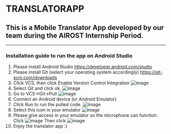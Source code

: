 # TRANSLATORAPP
## This is a Mobile Translator App developed by our team during the AIROST Internship Period.
-------------------------------
### Installation guide to run the app on Android Studio
  1. Please install Android Studio   https://developer.android.com/studio
  2. Please install Git (select your operating system accordingly) https://git-scm.com/downloads
  3. Click VCS, then click Enable Version Control Integration
![image](https://user-images.githubusercontent.com/94900436/143602431-c52615f7-2375-4fa9-93cf-269ead478427.png)
  4. Select Git and click ok.
  ![image](https://user-images.githubusercontent.com/94900436/143603130-4324d456-7fbc-495a-97bd-7a5c7a8e3341.png)
  5. Go to VCS->Git->Pull
  ![image](https://user-images.githubusercontent.com/94900436/143604129-972caa13-424d-4f8d-99d4-ab0f8aa30ebe.png)
  6. Connect an Android device (or Android Emulator)
  7. Click Run to run the pulled code. 
  ![image](https://user-images.githubusercontent.com/94900436/143686565-a776d840-7024-4c8e-b279-98907565078c.png)
  8. Select this icon in your emulator
  ![image](https://user-images.githubusercontent.com/94900436/143686626-ab06086f-d30d-4b70-baeb-2212d86ca59b.png)
  9. Please give access in your emulator so the microphone can function. Click
  ![image](https://user-images.githubusercontent.com/94900436/143686813-9403322e-eeb2-48f3-b63f-2459eadedf00.png)
  Then click
     ![image](https://user-images.githubusercontent.com/94900436/143686746-4388088c-5d17-4333-9c3c-ce3fb14e7832.png)
  10. Enjoy the translator app :)



